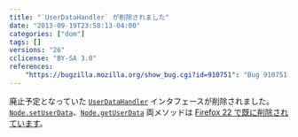 ```yaml
---
title: "`UserDataHandler` が削除されました"
date: "2013-09-19T23:58:13-04:00"
categories: ["dom"]
tags: []
versions: "26"
cclicense: "BY-SA 3.0"
references:
    "https://bugzilla.mozilla.org/show_bug.cgi?id=910751": "Bug 910751 – Hide UserDataHandler from content"
---
```

廃止予定となっていた [`UserDataHandler`](https://developer.mozilla.org/ja/docs/Web/API/UserDataHandler) インタフェースが削除されました。[`Node.setUserData`](https://developer.mozilla.org/ja/docs/Web/API/Node.setUserData)、[`Node.getUserData`](https://developer.mozilla.org/ja/docs/Web/API/Node.getUserData) 両メソッドは [Firefox 22 で既に削除されています](https://www.fxsitecompat.com/ja/docs/2013/node-getuserdata-and-setuserdata-have-been-removed/)。
